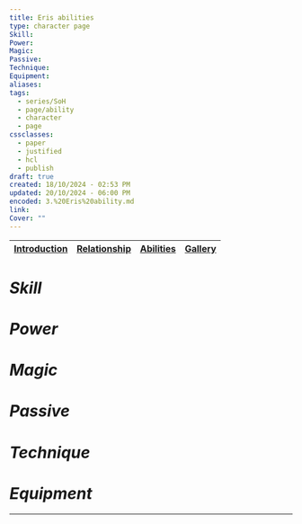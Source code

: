 ```yaml
---
title: Eris abilities
type: character page
Skill: 
Power: 
Magic: 
Passive: 
Technique: 
Equipment: 
aliases: 
tags:
  - series/SoH
  - page/ability
  - character
  - page
cssclasses:
  - paper
  - justified
  - hcl
  - publish
draft: true
created: 18/10/2024 - 02:53 PM
updated: 20/10/2024 - 06:00 PM
encoded: 3.%20Eris%20ability.md
link: 
Cover: ""
---
```


| [Introduction](1.%20Eris%20Ail.md) | [Relationship](2.%20Eris%20relationship.md) | [Abilities](3.%20Eris%20ability.md) | [Gallery](4.%20Eris%20gallery.md)|
|---|---|---|---|

# *Skill*

# *Power*

# *Magic*

# *Passive* 

# *Technique*

# *Equipment*

---